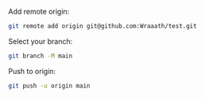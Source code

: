Add remote origin:
```bash
git remote add origin git@github.com:Wraaath/test.git
```

Select your branch:
```bash
git branch -M main
```

Push to origin:
```bash
git push -u origin main
```
